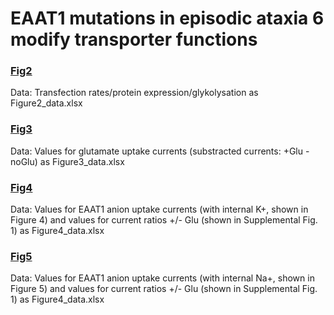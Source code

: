 # EAAT1 mutations in episodic ataxia 6 modify transporter functions

### [Fig2](../master/Figure_2_data.xlsx)
Data: Transfection rates/protein expression/glykolysation as Figure2_data.xlsx
 
### [Fig3](../master/Figure_3_data.xlsx)
Data: Values for glutamate uptake currents (substracted currents: +Glu - noGlu) as Figure3_data.xlsx

### [Fig4](../master/Figure_4_data-xlsx)
Data: Values for EAAT1 anion uptake currents (with internal K+, shown in Figure 4) and values for current ratios +/- Glu (shown in Supplemental Fig. 1) as Figure4_data.xlsx

### [Fig5](../master/Figure_5_data.xlsx)
Data: Values for EAAT1 anion uptake currents (with internal Na+, shown in Figure 5) and values for current ratios +/- Glu (shown in Supplemental Fig. 1) as Figure4_data.xlsx
